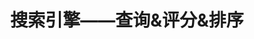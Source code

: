 ---
layout: post
title: "搜索引擎——查询&评分&排序"
tagline: "搜索引擎——查询&评分&排序"
description: "搜索引擎——查询&评分&排序"
tags: [搜索引擎]
---